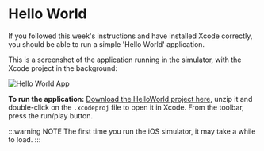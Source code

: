 # Hello World

If you followed this week's instructions and have installed Xcode correctly, you should be able to run a simple 'Hello World' application.

This is a screenshot of the application running in the simulator, with the Xcode project in the background:

![Hello World App](/mad9137/assets/week_01/img/hello-world.png)

**To run the application:** [Download the HelloWorld project here](/mad9137/assets/week_01/downloads/hello-world.zip), unzip it and double-click on the `.xcodeproj` file to open it in Xcode.  From the toolbar, press the run/play button.

:::warning NOTE
The first time you run the iOS simulator, it may take a while to load.
:::
